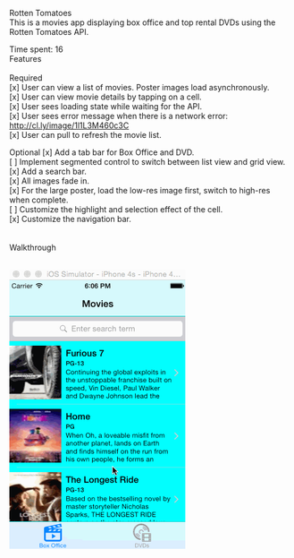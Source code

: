 Rotten Tomatoes <br/>
This is a movies app displaying box office and top rental DVDs using the Rotten Tomatoes API.<br/>

Time spent: 16 <br/>
Features <br/>
<br/>
Required <br/>
[x] User can view a list of movies. Poster images load asynchronously.<br/>
[x] User can view movie details by tapping on a cell.<br/>
[x] User sees loading state while waiting for the API.<br/>
[x] User sees error message when there is a network error: http://cl.ly/image/1l1L3M460c3C<br/>
[x] User can pull to refresh the movie list.<br/>

Optional
[x] Add a tab bar for Box Office and DVD.<br/>
[ ] Implement segmented control to switch between list view and grid view.<br/>
[x] Add a search bar.<br/>
[x] All images fade in.<br/>
[x] For the large poster, load the low-res image first, switch to high-res when complete.<br/>
[ ] Customize the highlight and selection effect of the cell.<br/>
[x] Customize the navigation bar.<br/>
<br/><br/>
Walkthrough<br/><br/>

![alt tag](https://github.com/rohitcj/RottenTomatoes/blob/master/RottenTomatoes.gif)
